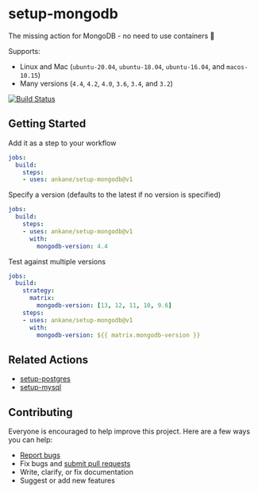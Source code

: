 # setup-mongodb

The missing action for MongoDB - no need to use containers :tada:

Supports:

- Linux and Mac (`ubuntu-20.04`, `ubuntu-18.04`, `ubuntu-16.04`, and `macos-10.15`)
- Many versions (`4.4`, `4.2`, `4.0`, `3.6`, `3.4`, and `3.2`)

[![Build Status](https://github.com/ankane/setup-mongodb/workflows/build/badge.svg?branch=v1)](https://github.com/ankane/setup-mongodb/actions)

## Getting Started

Add it as a step to your workflow

```yml
jobs:
  build:
    steps:
    - uses: ankane/setup-mongodb@v1
```

Specify a version (defaults to the latest if no version is specified)

```yml
jobs:
  build:
    steps:
    - uses: ankane/setup-mongodb@v1
      with:
        mongodb-version: 4.4
```

Test against multiple versions

```yml
jobs:
  build:
    strategy:
      matrix:
        mongodb-version: [13, 12, 11, 10, 9.6]
    steps:
    - uses: ankane/setup-mongodb@v1
      with:
        mongodb-version: ${{ matrix.mongodb-version }}
```

## Related Actions

- [setup-postgres](https://github.com/ankane/setup-postgres)
- [setup-mysql](https://github.com/ankane/setup-mysql)

## Contributing

Everyone is encouraged to help improve this project. Here are a few ways you can help:

- [Report bugs](https://github.com/ankane/setup-mongodb/issues)
- Fix bugs and [submit pull requests](https://github.com/ankane/setup-mongodb/pulls)
- Write, clarify, or fix documentation
- Suggest or add new features
